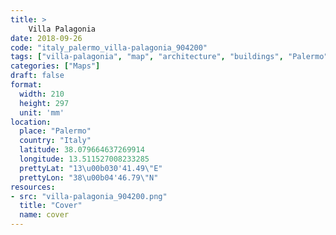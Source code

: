 ```yaml
---
title: > 
    Villa Palagonia
date: 2018-09-26
code: "italy_palermo_villa-palagonia_904200"
tags: ["villa-palagonia", "map", "architecture", "buildings", "Palermo", "Italy"]
categories: ["Maps"]
draft: false
format:
  width: 210
  height: 297
  unit: 'mm'
location:
  place: "Palermo"
  country: "Italy"
  latitude: 38.079664637269914
  longitude: 13.511527008233285
  prettyLat: "13\u00b030'41.49\"E"
  prettyLon: "38\u00b04'46.79\"N"
resources:
- src: "villa-palagonia_904200.png"
  title: "Cover"
  name: cover
---
```

